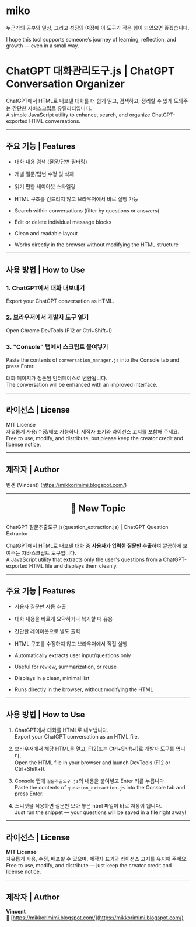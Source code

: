 # miko

누군가의 공부와 일상, 그리고 성장의 여정에 이 도구가 작은 힘이 되었으면 좋겠습니다.

I hope this tool supports someone’s journey of learning, reflection, and growth — even in a small way.


# ChatGPT 대화관리도구.js   | ChatGPT Conversation Organizer


ChatGPT에서 HTML로 내보낸 대화를 더 쉽게 읽고, 검색하고, 정리할 수 있게 도와주는 간단한 자바스크립트 유틸리티입니다.  
A simple JavaScript utility to enhance, search, and organize ChatGPT-exported HTML conversations.

---

## 주요 기능 | Features

- 대화 내용 검색 (질문/답변 필터링)
- 개별 질문/답변 수정 및 삭제
- 읽기 편한 레이아웃 스타일링
- HTML 구조를 건드리지 않고 브라우저에서 바로 실행 가능

- Search within conversations (filter by questions or answers)
- Edit or delete individual message blocks
- Clean and readable layout
- Works directly in the browser without modifying the HTML structure

---

## 사용 방법 | How to Use

### 1. ChatGPT에서 대화 내보내기  
Export your ChatGPT conversation as HTML.

### 2. 브라우저에서 개발자 도구 열기  
Open Chrome DevTools (F12 or Ctrl+Shift+I).

### 3. "Console" 탭에서 스크립트 붙여넣기  
Paste the contents of `conversation_manager.js` into the Console tab and press Enter.

대화 페이지가 정돈된 인터페이스로 변환됩니다.  
The conversation will be enhanced with an improved interface.

---

## 라이선스 | License

MIT License  
자유롭게 사용/수정/배포 가능하나, 제작자 표기와 라이선스 고지를 포함해 주세요.  
Free to use, modify, and distribute, but please keep the creator credit and license notice.

---

## 제작자 | Author

빈센 (Vincent)
(https://mikkorimimi.blogspot.com/)


<hr>
<p style="text-align:center; font-weight:bold; font-size: 1.8em; margin:1em 0;">🔻 New Topic</p



# ChatGPT 질문추출도구.js(question_extraction.js) | ChatGPT Question Extractor

ChatGPT에서 HTML로 내보낸 대화 중 **사용자가 입력한 질문만 추출**하여 깔끔하게 보여주는 자바스크립트 도구입니다.  
A JavaScript utility that extracts only the user's questions from a ChatGPT-exported HTML file and displays them cleanly.

---

## 주요 기능 | Features

- 사용자 질문만 자동 추출  
- 대화 내용을 빠르게 요약하거나 복기할 때 유용  
- 간단한 레이아웃으로 별도 출력  
- HTML 구조를 수정하지 않고 브라우저에서 직접 실행

- Automatically extracts user input/questions only  
- Useful for review, summarization, or reuse  
- Displays in a clean, minimal list  
- Runs directly in the browser, without modifying the HTML

---

## 사용 방법 | How to Use

1. ChatGPT에서 대화를 HTML로 내보냅니다.  
   Export your ChatGPT conversation as an HTML file.

2. 브라우저에서 해당 HTML을 열고, F12(또는 Ctrl+Shift+I)로 개발자 도구를 엽니다.  
   Open the HTML file in your browser and launch DevTools (F12 or Ctrl+Shift+I).

3. Console 탭에 `질문추출도구.js`의 내용을 붙여넣고 Enter 키를 누릅니다.  
   Paste the contents of `question_extraction.js` into the Console tab and press Enter.

4. 스니펫을 적용하면 질문만 모아 놓은 html 파일이 바로 저장이 됩니다.  
   Just run the snippet — your questions will be saved in a file right away!

---

## 라이선스 | License

**MIT License**  
자유롭게 사용, 수정, 배포할 수 있으며, 제작자 표기와 라이선스 고지를 유지해 주세요.  
Free to use, modify, and distribute — just keep the creator credit and license notice.

---

## 제작자 | Author

**Vincent**  
🔗 [https://mikkorimimi.blogspot.com/](https://mikkorimimi.blogspot.com/)

